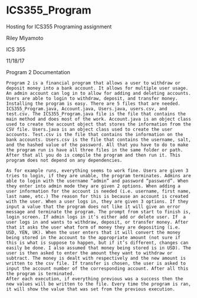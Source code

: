 # ICS355_Program
Hosting for ICS355 Programing assignment

Riley Miyamoto

ICS 355

11/18/17

Program 2 Documentation

	Program 2 is a financial program that allows a user to withdraw or deposit money into a bank account. It allows for multiple user usage. An admin account can log in to allow for adding and deleting accounts. Users are able to login to withdraw, deposit, and transfer money. Installing the program is easy. There are 5 files that are needed. ICS355_Program.java, Account.java, Users.java, users.csv, and test.csv. The ICS355_Program.java file is the file that contains the main method and does most of the work. Account.java is an object class used to create the account object that stores the information from the CSV file. Users.java is an object class used to create the user accounts. Test.csv is the file that contains the information on the bank accounts. Users.csv is the file that contains the username, salt, and the hashed value of the password. All that you have to do to make the program run is have all three files in the same folder or path. After that all you do is compile the program and then run it. This program does not depend on any dependencies. 
	
	As for example runs, everything seems to work fine. Users are given 3 tries to login, if they are unable, the program terminates. Admins are able to login with the username “admin” and password “password”. When they enter into admin mode they are given 2 options. When adding a user information for the account is needed (i.e. username, first name, last name, etc.) The reason for this is because an account is created with the user. When a user logs in, they are given 3 options. If they input a value that the program does not like it will give an error message and terminate the program. The prompt from start to finish is, login screen. If admin logs in it’s either add or delete user. If  a user logs in and wants to withdraw, deposit, or transfer money. After that it asks the user what form of money they are depositing (i.e. USD, YEN, UK). When the user enters that it will convert the money being stored in the account to the appropriate amount (not sure if this is what is suppose to happen, but if it’s different, changes can easily be done. I also assumed that money being stored is in USD). The user is then asked to enter the amount they want to withdraw or subtract. The money is dealt with respectively and the new amount is written to the csv file. If transfer is chosen, the user is asked to input the account number of the corresponding account. After all this the program is terminated.
	After each execution, if everything previous was a success then the new values will be written to the file. Every time the program is ran, it will show the value that was set from the previous execution.

